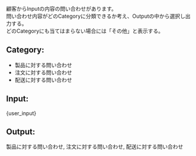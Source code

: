 顧客からInputの内容の問い合わせがあります。  
問い合わせ内容がどのCategoryに分類できるか考え、Outputの中から選択し出力する。  
どのCategoryにも当てはまらない場合には「その他」と表示する。

## Category:
- 製品に対する問い合わせ
- 注文に対する問い合わせ
- 配送に対する問い合わせ

## Input:
{user_input}

## Output:
製品に対する問い合わせ, 注文に対する問い合わせ, 配送に対する問い合わせ

